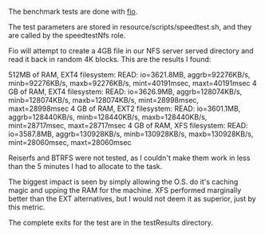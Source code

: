 The benchmark tests are done with [fio](https://github.com/axboe/fio).

The test parameters are stored in resource/scripts/speedtest.sh, and they are called by the speedtestNfs role.

Fio will attempt to create a 4GB file in our NFS server served directory and read it back in random 4K blocks. This are the results I found:

512MB of RAM, EXT4 filesystem:
READ: io=3621.8MB, aggrb=92276KB/s, minb=92276KB/s, maxb=92276KB/s, mint=40191msec, maxt=40191msec
4 GB of RAM, EXT4 filesystem:
READ: io=3626.9MB, aggrb=128074KB/s, minb=128074KB/s, maxb=128074KB/s, mint=28998msec, maxt=28998msec
4 GB of RAM, EXT2 filesystem:
READ: io=3601.1MB, aggrb=128440KB/s, minb=128440KB/s, maxb=128440KB/s, mint=28717msec, maxt=28717msec
4 GB of RAM, XFS filesystem:
READ: io=3587.8MB, aggrb=130928KB/s, minb=130928KB/s, maxb=130928KB/s, mint=28060msec, maxt=28060msec

Reiserfs and BTRFS were not tested, as I couldn't make them work in less than the 5 minutes I had to allocate to the task.

The biggest impact is seen by simply allowing the O.S. do it's caching magic and upping the RAM for the machine.
XFS performed marginally better than the EXT alternatives, but I would not deem it as superior, just by this metric.

The complete exits for the test are in the testResults directory.